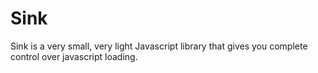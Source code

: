 Sink
====

Sink is a very small, very light Javascript library that gives you complete control over javascript loading.
